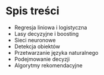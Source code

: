 # Spis treści

* Regresja liniowa i logistyczna
* Lasy decyzyjne i boosting
* Sieci neuronowe
* Detekcja obiektów
* Przetwarzanie języka naturalnego
* Podejmowanie decyzji
* Algorytmy rekomendacyjne

